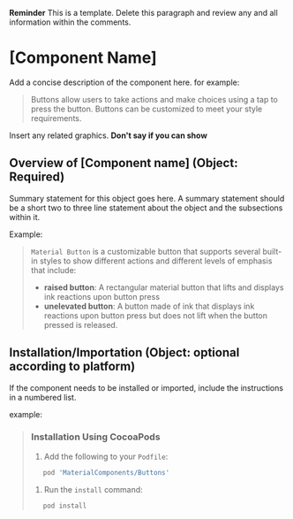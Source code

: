 <!--docs:
title: ""
layout: detail
section: components
excerpt: "This is the template for the developer articles for material.io."
iconId: 
path: /
api_doc_root: 
-->

<!-- this is a draft of a an article template for the material.io developer site.
This template is based on the current design article template at 
https://spec.googleplex.com/m2-spec-guide/authoring-content/component-article-template.html
The API documentation formatting is roughly based on https://cloud.google.com/service-usage/docs/overview
-->

**Reminder** This is a template. Delete this paragraph and review any and all information within the comments.

# \[Component Name\]

Add a concise description of the component here. for example:

> Buttons allow users to take actions and make choices using a tap to press the button.
> Buttons can be customized to meet your style requirements.

Insert any related graphics. **Don't say if you can show**

<!-- Note that the iOS team has added a TOC to their repo, and it appears to be from https://github.com/jonschlinkert/markdown-toc -->
<!-- toc -->

<!-- design-and-api -->

## Overview of \[Component name\] (Object: Required)


Summary statement for this object goes here. A summary statement should be a short two to three line statement about the object and the subsections within it.

Example:
> `Material Button` is a customizable button that supports several built-in styles to show different actions and different levels of emphasis that include:
> * **raised button**: A rectangular material button that lifts and displays ink reactions upon button press
> * **unelevated button**: A button made of ink that displays ink reactions upon button press but does not lift when the button pressed is released.

## Installation/Importation (Object: optional according to platform)

If the component needs to be installed or imported, include the instructions in a numbered list.

example:
> ### Installation Using CocoaPods
> 1. Add the following to your `Podfile`:
> ```bash
>    pod 'MaterialComponents/Buttons'
>    ```
> 1. Run the `install` command:
> ```bash
>    pod install
>    ```
